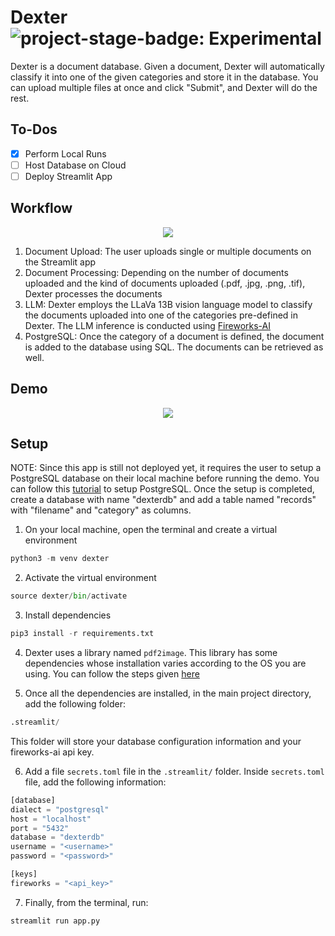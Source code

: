 # Dexter ![project-stage-badge: Experimental](https://img.shields.io/badge/Project%20Stage-Experimental-yellow.svg)


Dexter is a document database. Given a document, Dexter will automatically classify it into one of the given categories and store it in the database. You can upload multiple files at once and click "Submit", and Dexter will do the rest.

## To-Dos
- [x] Perform Local Runs
- [ ] Host Database on Cloud
- [ ] Deploy Streamlit App

## Workflow
<p align = "center"><img src = "https://github.com/user-attachments/assets/6bece8d4-64a9-42fe-a3ac-c209e5c0608e"></p>

1. Document Upload: The user uploads single or multiple documents on the Streamlit app
2. Document Processing: Depending on the number of documents uploaded and the kind of documents uploaded (.pdf, .jpg, .png, .tif), Dexter processes the documents
3. LLM: Dexter employs the LLaVa 13B vision language model to classify the documents uploaded into one of the categories pre-defined in Dexter. The LLM inference is conducted using <a href = "https://fireworks.ai/">Fireworks-AI</a>
4. PostgreSQL: Once the category of a document is defined, the document is added to the database using SQL. The documents can be retrieved as well.

## Demo
<p align = "center"><a href = "https://www.youtube.com/watch?v=ngD0vXelB-w"><img src = "https://img.youtube.com/vi/ngD0vXelB-w/0.jpg"></a></p>


## Setup

NOTE: Since this app is still not deployed yet, it requires the user to setup a PostgreSQL database on their local machine before running the demo. You can follow this <a href = "https://www.youtube.com/watch?v=qw--VYLpxG4&t=2539s">tutorial</a> to setup PostgreSQL. Once the setup is completed, create a database with name "dexterdb" and add a table named "records" with "filename" and "category" as columns.

1. On your local machine, open the terminal and create a virtual environment
```python
python3 -m venv dexter
```

2. Activate the virtual environment
```python
source dexter/bin/activate
```

3. Install dependencies
```python
pip3 install -r requirements.txt
```

4. Dexter uses a library named ```pdf2image```. This library has some dependencies whose installation varies according to the OS you are using. You can follow the steps given <a href = "https://github.com/Belval/pdf2image">here</a>

5. Once all the dependencies are installed, in the main project directory, add the following folder:
```python
.streamlit/
```
This folder will store your database configuration information and your fireworks-ai api key.

6. Add a file ```secrets.toml``` file in the ```.streamlit/``` folder. Inside ```secrets.toml``` file, add the following information:
```python
[database]
dialect = "postgresql"
host = "localhost"
port = "5432"
database = "dexterdb"
username = "<username>"
password = "<password>"

[keys]
fireworks = "<api_key>"
```

7. Finally, from the terminal, run:
```python
streamlit run app.py
```

